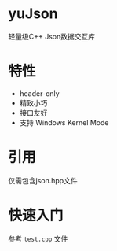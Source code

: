 # yuJson
轻量级C++ Json数据交互库

# 特性
- header-only
- 精致小巧
- 接口友好
- 支持 Windows Kernel Mode

# 引用
仅需包含json.hpp文件

# 快速入门
参考 `test.cpp` 文件
